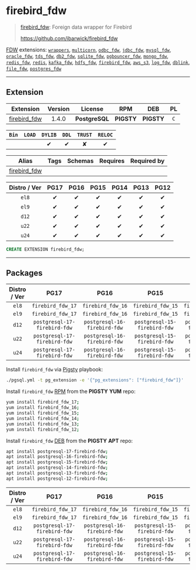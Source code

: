 # firebird_fdw


> [firebird_fdw](https://github.com/ibarwick/firebird_fdw): Foreign data wrapper for Firebird
>
> https://github.com/ibarwick/firebird_fdw





[FDW](/fdw) extensions: [`wrappers`](/wrappers), [`multicorn`](/multicorn), [`odbc_fdw`](/odbc_fdw), [`jdbc_fdw`](/jdbc_fdw), [`mysql_fdw`](/mysql_fdw), [`oracle_fdw`](/oracle_fdw), [`tds_fdw`](/tds_fdw), [`db2_fdw`](/db2_fdw), [`sqlite_fdw`](/sqlite_fdw), [`pgbouncer_fdw`](/pgbouncer_fdw), [`mongo_fdw`](/mongo_fdw), [`redis_fdw`](/redis_fdw), [`redis`](/redis), [`kafka_fdw`](/kafka_fdw), [`hdfs_fdw`](/hdfs_fdw), [`firebird_fdw`](/firebird_fdw), [`aws_s3`](/aws_s3), [`log_fdw`](/log_fdw), [`dblink`](/dblink), [`file_fdw`](/file_fdw), [`postgres_fdw`](/postgres_fdw)


-------
## Extension


| Extension | Version | License | RPM | DEB | PL |
|-----------|:-------:|:-------:|:---:|:---:|:--:|
| [firebird_fdw](https://github.com/ibarwick/firebird_fdw) | 1.4.0 | **<span class="tcblue">PostgreSQL</span>** | **<span class="tcwarn">PIGSTY</span>** | **<span class="tcwarn">PIGSTY</span>** | `C` |



| `Bin` | `LOAD` | `DYLIB` | `DDL` | `TRUST` | `RELOC` |
|:-----:|:------:|:-------:|:-----:|:-------:|:-------:|
|  |  | <span class="tcblue">✔</span> | <span class="tcblue">✔</span> | <span class="tcwarn">✘</span> | <span class="tcblue">✔</span> |



| Alias | Tags | Schemas | Requires | Required by |
|-------|------|---------|----------|-------------|
| [firebird_fdw](/firebird_fdw) |  |  |  |  |



| Distro / Ver | PG17 | PG16 | PG15 | PG14 | PG13 | PG12 |
|:------------:|:----:|:----:|:----:|:----:|:----:|:----:|
| `el8` | <span class="tcblue">✔</span> | <span class="tcblue">✔</span> | <span class="tcblue">✔</span> | <span class="tcblue">✔</span> | <span class="tcblue">✔</span> | <span class="tcblue">✔</span> |
| `el9` | <span class="tcblue">✔</span> | <span class="tcblue">✔</span> | <span class="tcblue">✔</span> | <span class="tcblue">✔</span> | <span class="tcblue">✔</span> | <span class="tcblue">✔</span> |
| `d12` | <span class="tcblue">✔</span> | <span class="tcblue">✔</span> | <span class="tcblue">✔</span> | <span class="tcblue">✔</span> | <span class="tcblue">✔</span> | <span class="tcblue">✔</span> |
| `u22` | <span class="tcblue">✔</span> | <span class="tcblue">✔</span> | <span class="tcblue">✔</span> | <span class="tcblue">✔</span> | <span class="tcblue">✔</span> | <span class="tcblue">✔</span> |
| `u24` | <span class="tcblue">✔</span> | <span class="tcblue">✔</span> | <span class="tcblue">✔</span> | <span class="tcblue">✔</span> | <span class="tcblue">✔</span> | <span class="tcblue">✔</span> |





```sql
CREATE EXTENSION firebird_fdw;
```

-----------


## Packages


| Distro / Ver | PG17 | PG16 | PG15 | PG14 | PG13 | PG12 |
|:------------:|:----:|:----:|:----:|:----:|:----:|:----:|
| `el8` | `firebird_fdw_17` | `firebird_fdw_16` | `firebird_fdw_15` | `firebird_fdw_14` | `firebird_fdw_13` | `firebird_fdw_12` |
| `el9` | `firebird_fdw_17` | `firebird_fdw_16` | `firebird_fdw_15` | `firebird_fdw_14` | `firebird_fdw_13` | `firebird_fdw_12` |
| `d12` | `postgresql-17-firebird-fdw` | `postgresql-16-firebird-fdw` | `postgresql-15-firebird-fdw` | `postgresql-14-firebird-fdw` | `postgresql-13-firebird-fdw` | `postgresql-12-firebird-fdw` |
| `u22` | `postgresql-17-firebird-fdw` | `postgresql-16-firebird-fdw` | `postgresql-15-firebird-fdw` | `postgresql-14-firebird-fdw` | `postgresql-13-firebird-fdw` | `postgresql-12-firebird-fdw` |
| `u24` | `postgresql-17-firebird-fdw` | `postgresql-16-firebird-fdw` | `postgresql-15-firebird-fdw` | `postgresql-14-firebird-fdw` | `postgresql-13-firebird-fdw` | `postgresql-12-firebird-fdw` |



Install `firebird_fdw` via [Pigsty](https://pigsty.io/docs/pgext/usage/install/) playbook:

```bash
./pgsql.yml -t pg_extension -e '{"pg_extensions": ["firebird_fdw"]}'
```


Install `firebird_fdw` [RPM](/rpm) from the **<span class="tcwarn">PIGSTY</span>** **YUM** repo:

```bash
yum install firebird_fdw_17;
yum install firebird_fdw_16;
yum install firebird_fdw_15;
yum install firebird_fdw_14;
yum install firebird_fdw_13;
yum install firebird_fdw_12;
```


Install `firebird_fdw` [DEB](/deb) from the **<span class="tcwarn">PIGSTY</span>** **APT** repo:

```bash
apt install postgresql-17-firebird-fdw;
apt install postgresql-16-firebird-fdw;
apt install postgresql-15-firebird-fdw;
apt install postgresql-14-firebird-fdw;
apt install postgresql-13-firebird-fdw;
apt install postgresql-12-firebird-fdw;
```




| Distro / Ver | PG17 | PG16 | PG15 | PG14 | PG13 | PG12 |
|:------------:|:----:|:----:|:----:|:----:|:----:|:----:|
| `el8` | `firebird_fdw_17` | `firebird_fdw_16` | `firebird_fdw_15` | `firebird_fdw_14` | `firebird_fdw_13` | `firebird_fdw_12` |
| `el9` | `firebird_fdw_17` | `firebird_fdw_16` | `firebird_fdw_15` | `firebird_fdw_14` | `firebird_fdw_13` | `firebird_fdw_12` |
| `d12` | `postgresql-17-firebird-fdw` | `postgresql-16-firebird-fdw` | `postgresql-15-firebird-fdw` | `postgresql-14-firebird-fdw` | `postgresql-13-firebird-fdw` | `postgresql-12-firebird-fdw` |
| `u22` | `postgresql-17-firebird-fdw` | `postgresql-16-firebird-fdw` | `postgresql-15-firebird-fdw` | `postgresql-14-firebird-fdw` | `postgresql-13-firebird-fdw` | `postgresql-12-firebird-fdw` |
| `u24` | `postgresql-17-firebird-fdw` | `postgresql-16-firebird-fdw` | `postgresql-15-firebird-fdw` | `postgresql-14-firebird-fdw` | `postgresql-13-firebird-fdw` | `postgresql-12-firebird-fdw` |





